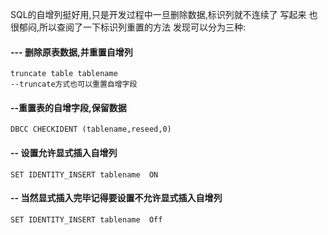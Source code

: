   SQL的自增列挺好用,只是开发过程中一旦删除数据,标识列就不连续了 写起来 也很郁闷,所以查阅了一下标识列重置的方法 发现可以分为三种:

#### --- 删除原表数据,并重置自增列

```mysql
truncate table tablename
--truncate方式也可以重置自增字段
```

####   --重置表的自增字段,保留数据

```mssql
DBCC CHECKIDENT (tablename,reseed,0)
```

#### -- 设置允许显式插入自增列

```mssql
SET IDENTITY_INSERT tablename  ON
```

#### -- 当然显式插入完毕记得要设置不允许显式插入自增列

```mssql
SET IDENTITY_INSERT tablename  Off  
```


